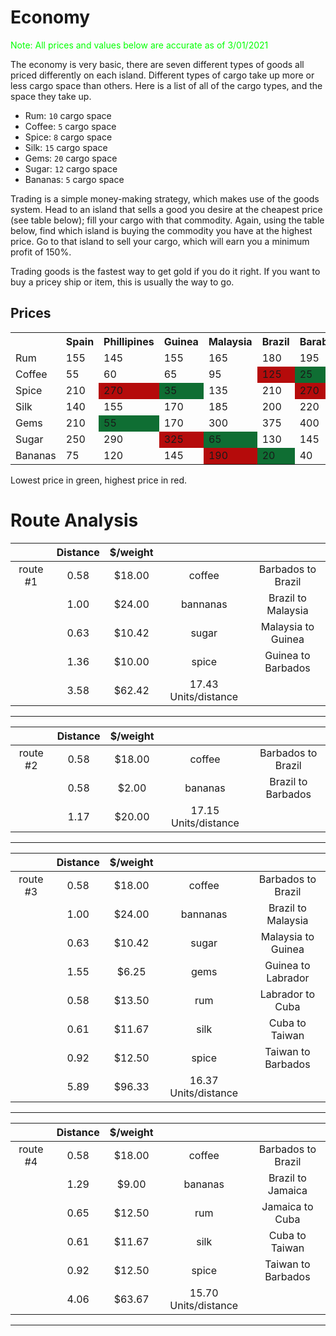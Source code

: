 # Economy

<p style="color:#00FF00;">Note: All prices and values below are accurate as of 3/01/2021</p>

The economy is very basic, there are seven different types of goods all priced differently on each island. Different types of cargo take up more or less cargo space than others. Here is a list of all of the cargo types, and the space they take up.

- Rum: `10` cargo space
- Coffee: `5` cargo space
- Spice: `8` cargo space
- Silk: `15` cargo space
- Gems: `20` cargo space
- Sugar: `12` cargo space
- Bananas: `5` cargo space

Trading is a simple money-making strategy, which makes use of the goods system. Head to an island that sells a good you desire at the cheapest price (see table below); fill your cargo with that commodity. Again, using the table below, find which island is buying the commodity you have at the highest price. Go to that island to sell your cargo, which will earn you a minimum profit of 150%.

Trading goods is the fastest way to get gold if you do it right. If you want to buy a pricey ship or item, this is usually the way to go.

## Prices

<table class="cargo-table">
    <tbody>
        <tr>
            <th></th>
            <th>Spain </th>
            <th>Phillipines </th>
            <th>Guinea </th>
            <th>Malaysia </th>
            <th>Brazil </th>
            <th>Barabados </th>
            <th>Taiwan </th>
            <th>Cuba </th>
            <th>Labrador </th>
            <th>Jamaica </th>
        </tr>
        <tr>
            <td>Rum</td>
            <td>155</td><!-- Spain -->
            <td>145</td><!-- Philippines -->
            <td>155</td><!-- Guinea -->
            <td>165</td><!-- Malaysia -->
            <td>180</td><!-- Brazil -->
            <td>195</td><!-- Barbados -->
            <td>210</td><!-- Taiwan -->
            <td style="background:#b50b0b;">270</td><!-- Cuba -->
            <td style="background:#0f6e33;">70</td><!-- Labrador -->
            <td>170</td><!-- Jamaica -->
        </tr>
        <tr>
            <td>Coffee</td>
            <td>55</td><!-- Spain -->
            <td>60</td><!-- Philippines -->
            <td>65</td><!-- Guinea -->
            <td>95</td><!-- Malaysia -->
            <td style="background:#b50b0b;">125</td><!-- Brazil -->
            <td style="background:#0f6e33;">25</td><!-- Barbados -->
            <td>35</td><!-- Taiwan -->
            <td>40</td><!-- Cuba -->
            <td>45</td><!-- Labrador -->
            <td>55</td><!-- Jamaica -->
        </tr>
        <tr>
            <td>Spice</td>
            <td>210</td><!-- Spain -->
            <td style="background:#b50b0b;">270</td><!-- Philippines -->
            <td style="background:#0f6e33;">35</td><!-- Guinea -->
            <td>135</td><!-- Malaysia -->
            <td>210</td><!-- Brazil -->
            <td style="background:#b50b0b;">270</td><!-- Barbados -->
            <td style="background:#0f6e33;">35</td><!-- Taiwan -->
            <td>90</td><!-- Cuba -->
            <td>120</td><!-- Labrador -->
            <td>130</td><!-- Jamaica -->
        </tr>
        <tr>
            <td>Silk</td>
            <td>140</td><!-- Spain -->
            <td>155</td><!-- Philippines -->
            <td>170</td><!-- Guinea -->
            <td>185</td><!-- Malaysia -->
            <td>200</td><!-- Brazil -->
            <td>220</td><!-- Barbados -->
            <td style="background:#b50b0b;">375</td><!-- Taiwan -->
            <td style="background:#0f6e33;">70</td><!-- Cuba -->
            <td>110</td><!-- Labrador -->
            <td>170</td><!-- Jamaica -->
        </tr>
        <tr>
            <td>Gems</td>
            <td>210</td><!-- Spain -->
            <td style="background:#0f6e33;">55</td><!-- Philippines -->
            <td>170</td><!-- Guinea -->
            <td>300</td><!-- Malaysia -->
            <td>375</td><!-- Brazil -->
            <td>400</td><!-- Barbados -->
            <td>475</td><!-- Taiwan -->
            <td>525</td><!-- Cuba -->
            <td style="background:#b50b0b;">625</td><!-- Labrador -->
            <td>375</td><!-- Jamaica -->
        </tr>
        <tr>
            <td>Sugar</td>
            <td>250</td><!-- Spain -->
            <td>290</td><!-- Philippines -->
            <td style="background:#b50b0b;">325</td><!-- Guinea -->
            <td style="background:#0f6e33;">65</td><!-- Malaysia -->
            <td>130</td><!-- Brazil -->
            <td>145</td><!-- Barbados -->
            <td>180</td><!-- Taiwan -->
            <td>190</td><!-- Cuba -->
            <td>215</td><!-- Labrador -->
            <td>210</td><!-- Jamaica -->
        </tr>
        <tr>
            <td>Bananas</td>
            <td>75</td><!-- Spain -->
            <td>120</td><!-- Philippines -->
            <td>145</td><!-- Guinea -->
            <td style="background:#b50b0b;">190</td><!-- Malaysia -->
            <td style="background:#0f6e33;">20</td><!-- Brazil -->
            <td>40</td><!-- Barbados -->
            <td>45</td><!-- Taiwan -->
            <td>60</td><!-- Cuba -->
            <td>75</td><!-- Labrador -->
            <td>110</td><!-- Jamaica -->
        </tr>
    </tbody>
</table>

<p>Lowest price in green, highest price in red.</p>

# Route Analysis
||Distance|$/weight|||
|:-----:|:-----:|:-----:|:-----:|:-----:|
|route #1|0.58|$18.00|coffee|Barbados to Brazil|
||1.00|$24.00|bannanas|Brazil to Malaysia|
||0.63|$10.42|sugar|Malaysia to Guinea|
||1.36|$10.00|spice|Guinea to Barbados|
||3.58|$62.42|17.43 Units/distance||
---
||Distance|$/weight|||
|:-----:|:-----:|:-----:|:-----:|:-----:|
|route #2|0.58|$18.00|coffee|Barbados to Brazil|
||0.58|$2.00|bananas|Brazil to Barbados|
||1.17|$20.00|17.15 Units/distance||
---
||Distance|$/weight|||
|:-----:|:-----:|:-----:|:-----:|:-----:|
|route #3|0.58|$18.00|coffee|Barbados to Brazil|
||1.00|$24.00|bannanas|Brazil to Malaysia|
||0.63|$10.42|sugar|Malaysia to Guinea|
||1.55|$6.25|gems|Guinea to Labrador|
||0.58|$13.50|rum|Labrador to Cuba|
||0.61|$11.67|silk|Cuba to Taiwan|
||0.92|$12.50|spice|Taiwan to Barbados|
||5.89|$96.33|16.37 Units/distance||
---
||Distance|$/weight|||
|:-----:|:-----:|:-----:|:-----:|:-----:|
|route #4|0.58|$18.00|coffee|Barbados to Brazil|
||1.29|$9.00|bananas|Brazil to Jamaica|
||0.65|$12.50|rum|Jamaica to Cuba|
||0.61|$11.67|silk|Cuba to Taiwan|
||0.92|$12.50|spice|Taiwan to Barbados|
||4.06|$63.67|15.70 Units/distance||
---